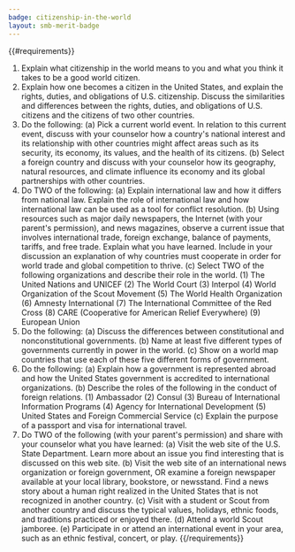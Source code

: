 ```yaml
---
badge: citizenship-in-the-world
layout: smb-merit-badge
---
```


{{#requirements}}
1. Explain what citizenship in the world means to you and what you think it takes to be a good world citizen.
2. Explain how one becomes a citizen in the United States, and explain the rights, duties, and obligations of U.S. citizenship. Discuss the similarities and differences between the rights, duties, and obligations of U.S. citizens and the citizens of two other countries.
3. Do the following:
    (a) Pick a current world event. In relation to this current event, discuss with your counselor how a country's national interest and its relationship with other countries might affect areas such as its security, its economy, its values, and the health of its citizens.
    (b) Select a foreign country and discuss with your counselor how its geography, natural resources, and climate influence its economy and its global partnerships with other countries.
4. Do TWO of the following:
    (a) Explain international law and how it differs from national law. Explain the role of international law and how international law can be used as a tool for conflict resolution.
    (b) Using resources such as major daily newspapers, the Internet (with your parent's permission), and news magazines, observe a current issue that involves international trade, foreign exchange, balance of payments, tariffs, and free trade. Explain what you have learned. Include in your discussion an explanation of why countries must cooperate in order for world trade and global competition to thrive.
    (c) Select TWO of the following organizations and describe their role in the world.
        (1) The United Nations and UNICEF
        (2) The World Court
        (3) Interpol
        (4) World Organization of the Scout Movement
        (5) The World Health Organization
        (6) Amnesty International
        (7) The International Committee of the Red Cross
        (8) CARE (Cooperative for American Relief Everywhere)
        (9) European Union
5. Do the following:
    (a) Discuss the differences between constitutional and nonconstitutional governments.
    (b) Name at least five different types of governments currently in power in the world.
    (c) Show on a world map countries that use each of these five different forms of government.
6. Do the following:
    (a) Explain how a government is represented abroad and how the United States government is accredited to international organizations.
    (b) Describe the roles of the following in the conduct of foreign relations.
        (1) Ambassador
        (2) Consul
        (3) Bureau of International Information Programs
        (4) Agency for International Development
        (5) United States and Foreign Commercial Service
    (c) Explain the purpose of a passport and visa for international travel.
7. Do TWO of the following (with your parent's permission) and share with your counselor what you have learned:
    (a) Visit the web site of the U.S. State Department. Learn more about an issue you find interesting that is discussed on this web site.
    (b) Visit the web site of an international news organization or foreign government, OR examine a foreign newspaper available at your local library, bookstore, or newsstand. Find a news story about a human right realized in the United States that is not recognized in another country.
    (c) Visit with a student or Scout from another country and discuss the typical values, holidays, ethnic foods, and traditions practiced or enjoyed there.
    (d) Attend a world Scout jamboree.
    (e) Participate in or attend an international event in your area, such as an ethnic festival, concert, or play.
{{/requirements}}
